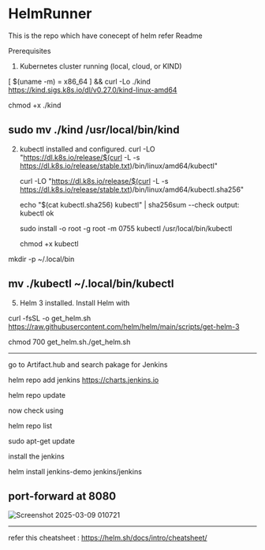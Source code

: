 # HelmRunner   

This is the repo which have conecept of helm refer Readme

Prerequisites
1) Kubernetes cluster running (local, cloud, or KIND)


 [ $(uname -m) = x86_64 ] && curl -Lo ./kind https://kind.sigs.k8s.io/dl/v0.27.0/kind-linux-amd64

 
 chmod +x ./kind

 
 sudo mv ./kind /usr/local/bin/kind
-------------------------------------------------------------------------------------------------------------------------------------------------------------------------------------------------------- 
2) kubectl installed and configured.
   curl -LO "https://dl.k8s.io/release/$(curl -L -s https://dl.k8s.io/release/stable.txt)/bin/linux/amd64/kubectl"
   
    curl -LO "https://dl.k8s.io/release/$(curl -L -s https://dl.k8s.io/release/stable.txt)/bin/linux/amd64/kubectl.sha256"

      echo "$(cat kubectl.sha256)  kubectl" | sha256sum --check
     output: kubectl ok

     sudo install -o root -g root -m 0755 kubectl /usr/local/bin/kubectl

     chmod +x kubectl

  mkdir -p ~/.local/bin
  
  mv ./kubectl ~/.local/bin/kubectl
-------------------------------------------------------------------------------------------------------------------------------------------------------------------------------------------------------- 
5) Helm 3 installed. Install Helm with


curl -fsSL -o get_helm.sh https://raw.githubusercontent.com/helm/helm/main/scripts/get-helm-3

chmod 700 get_helm.sh./get_helm.sh

------------------------------------------------------------------------------------------------------------------------------------------------------------------------------------------------------

go to Artifact.hub and search pakage for Jenkins

helm repo add jenkins https://charts.jenkins.io

helm repo update

now check using

helm repo list

sudo apt-get update


install the jenkins 

helm install jenkins-demo jenkins/jenkins

port-forward
at 8080 
-----------------------------------------------------------------------------------------------------------------------------------------------------------------------------------------------------------

![Screenshot 2025-03-09 010721](https://github.com/user-attachments/assets/a7e50111-bc04-4301-b8c7-19f561707226)



----------------------------------------------------------------------------------------------------------------------------------------------------------------------------------------------------------
refer this cheatsheet : https://helm.sh/docs/intro/cheatsheet/
